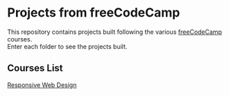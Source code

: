 # Projects from freeCodeCamp

This repository contains projects built following the various [freeCodeCamp](https://www.freecodecamp.org/learn/) courses.<br>
Enter each folder to see the projects built.

## Courses List

[Responsive Web Design](https://www.freecodecamp.org/learn/2022/responsive-web-design/)
